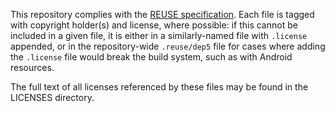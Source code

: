 This repository complies with the [REUSE specification](https://reuse.software/).
Each file is tagged with copyright holder(s) and license, where possible:
if this cannot be included in a given file, it is either in a similarly-named file with `.license` appended,
or in the repository-wide `.reuse/dep5` file for cases where adding the `.license` file would break the
build system, such as with Android resources.

The full text of all licenses referenced by these files may be found in the LICENSES directory.

